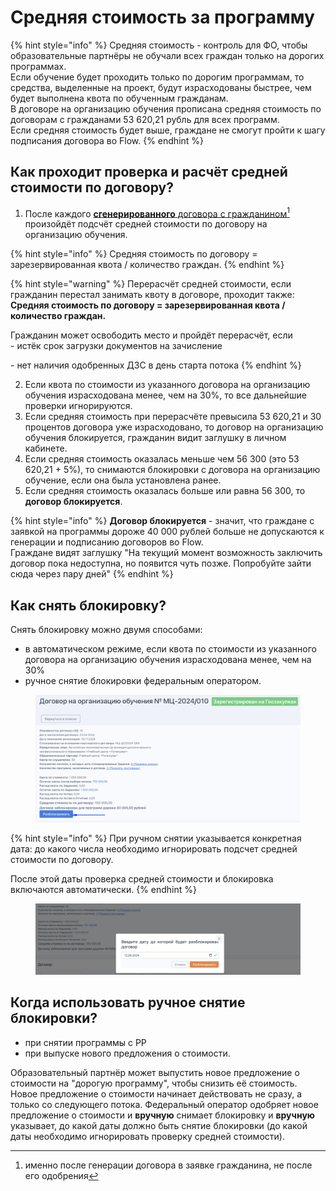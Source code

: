 # Средняя стоимость за программу

{% hint style="info" %}
Средняя стоимость - контроль для ФО, чтобы образовательные партнёры не обучали  всех граждан только на дорогих программах. \
Если обучение будет проходить только по дорогим программам,  то средства, выделенные на проект, будут израсходованы быстрее, чем будет выполнена квота по обученным гражданам. \
В договоре на организацию обучения прописана средняя стоимость по договорам с гражданами 53 620,21 рубль для всех программ.  \
Если средняя стоимость будет выше, граждане не смогут пройти к шагу подписания договора во Flow.
{% endhint %}

## Как проходит проверка и расчёт средней стоимости по договору?

1. После каждого [**сгенерированного** договора с гражданином](#user-content-fn-1)[^1] произойдёт подсчёт средней стоимости по договору на организацию обучения.

{% hint style="info" %}
Средняя стоимость по договору = зарезервированная квота / количество граждан.
{% endhint %}

{% hint style="warning" %}
Перерасчёт средней стоимости, если гражданин перестал занимать квоту в договоре, проходит также: **Средняя стоимость по договору = зарезервированная квота / количество граждан.**

Гражданин может освободить место и пройдёт перерасчёт, если\
\- истёк срок загрузки документов на зачисление

\- нет наличия одобренных ДЗС в день старта потока
{% endhint %}

2. Если квота по стоимости из указанного договора на организацию обучения израсходована менее, чем на 30%, то все дальнейшие проверки игнорируются.&#x20;
3. Если средняя стоимость при перерасчёте превысила 53 620,21 и 30 процентов договора уже израсходовано,  то договор на организацию обучения блокируется, гражданин видит заглушку в личном кабинете.
4. Если средняя стоимость оказалась меньше чем 56 300 (это 53 620,21 + 5%), то снимаются блокировки с  договора на организацию обучение, если она была установлена ранее.
5. Если средняя стоимость оказалась больше или равна 56 300, то **договор блокируется**.

{% hint style="info" %}
**Договор блокируется**  - значит, что граждане с заявкой на программы дороже 40 000 рублей больше не допускаются к генерации и подписанию договоров во Flow. \
Граждане видят заглушку "На текущий момент возможность заключить договор пока недоступна, но появится чуть позже. Попробуйте зайти сюда через пару дней"
{% endhint %}

## Как снять блокировку?

Снять блокировку можно двумя способами:&#x20;

* в автоматическом режиме, если квота по стоимости из указанного договора на организацию обучения израсходована менее, чем на 30%
* ручное снятие блокировки федеральным оператором.&#x20;

<figure><img src="../.gitbook/assets/image (17).png" alt=""><figcaption></figcaption></figure>

{% hint style="info" %}
При ручном снятии указывается конкретная дата: до какого числа необходимо игнорировать подсчет средней стоимости по договору.&#x20;

После этой даты проверка средней стоимости и блокировка включаются автоматически.
{% endhint %}

<figure><img src="../.gitbook/assets/image (18).png" alt=""><figcaption></figcaption></figure>

## Когда использовать ручное снятие блокировки?

* при снятии программы с РР
* при выпуске нового предложения о стоимости.

Образовательный партнёр может выпустить новое предложение о стоимости на "дорогую программу", чтобы снизить её стоимость. \
Новое предложение о стоимости начинает действовать не сразу, а только со следующего потока. Федеральный оператор одобряет новое предложение о стоимости и **вручную** снимает блокировку и **вручную** указывает, до какой даты должно быть снятие блокировки (до какой даты необходимо игнорировать проверку средней стоимости).

[^1]: именно после генерации договора в заявке гражданина, не после его одобрения
